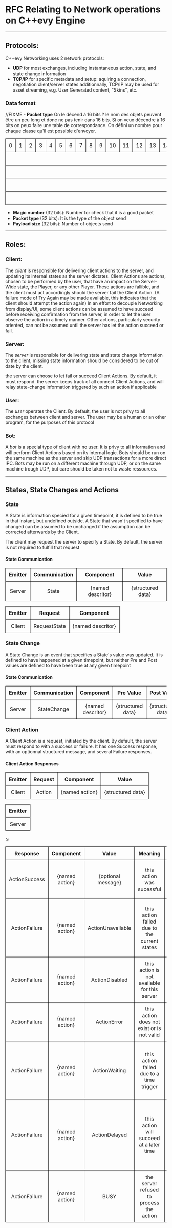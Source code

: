 # RFC Relating to Network operations on C++evy Engine
---
## Protocols:

C++evy Networking uses 2 network protocols:

 - **UDP**
for most exchanges, including instantaneous action, state, and state change information
 - **TCP/IP**
for specific metadata and setup: aquiring a connection, negotiation client/server states
additionnally, TCP/IP may be used for asset streaming, e.g. User Generated content, "Skins", etc.

### Data format

//FIXME - **Packet type** On le décend à 16 bits ? le nom des objets peuvent être un peu long et donc ne pas tenir dans 16 bits. Si on veux décendre à 16 bits on peux faire une table de correspondance. On défini un nombre pour chaque classe qu'il est possible d'envoyer.

<style>
table, {
  width: 100%;
  border-collapse: collapse;
}

th, td {
  text-align: center;
  border: 1px solid black;
  padding: 10px;
}
</style>

<table>
  <tr>
    <td>0</td>
    <td>1</td>
    <td>2</td>
    <td>3</td>
    <td>4</td>
    <td>5</td>
    <td>6</td>
    <td>7</td>
    <td>8</td>
    <td>9</td>
    <td>10</td>
    <td>11</td>
    <td>12</td>
    <td>13</td>
    <td>14</td>
    <td>15</td>
    <td>16</td>
    <td>17</td>
    <td>18</td>
    <td>19</td>
    <td>20</td>
    <td>21</td>
    <td>22</td>
    <td>23</td>
    <td>24</td>
    <td>25</td>
    <td>26</td>
    <td>27</td>
    <td>28</td>
    <td>29</td>
    <td>30</td>
    <td>31</td>
  </tr>
  <tr>
    <td colspan="32"> Magic number </td>
  </tr>
  <tr>
    <td colspan="32"> Packet type </td>
  </tr>
  <tr>
    <td colspan="32"> Playload size </td>
  </tr>
  <tr>
    <td colspan="32"> Data (variable size) </td>
  </tr>
</table>



- **Magic number** (32 bits): Number for check that it is a good packet
- **Packet type** (32 bits): It is the type of the object send
- **Payload size** (32 bits): Number of objects send

---
## Roles:

### Client:
The *client* is responsible for delivering client actions to the server, and updating its internal states as the server dictates.
Client Actions are actions, chosen to be performed by the user, that have an impact on the Server-Wide state, the Player, or any other Player.
These actions are fallible, and the client must act accordingly should the server fail the Client Action.
(A failure mode of Try Again may be made available, this indicates that the client should attempt the action again)
In an effort to decouple Networking from display/UI, some client actions can be assumed to have succeed before receiving confirmation from the server, in order to let the user observe the action in a timely manner.
Other actions, particularly security oriented, can not be assumed until the server has let the action succeed or fail.


### Server:
The *server* is responsible for delivering state and state change information to the client,
missing state information should be considered to be out of date by the client.

the server can choose to let fail or succeed Client Actions. By default, it must respond.
the server keeps track of all connect Client Actions, and will relay state-change information triggered by such an action if applicable

### User:
The *user* operates the Client. By default, the user is not privy to all exchanges between client and server. The user may be a human or an other program, for the purposes of this protocol

### Bot:
A *bot* is a special type of client with no user. It is privy to all information and will perform Client Actions based on its internal logic. Bots should be run on the same machine as the server and skip UDP transactions for a more direct IPC. Bots may be run on a different machine through UDP, or on the same machine trough UDP, but care should be taken not to waste ressources.

---

## States, State Changes and Actions

### State

A State is information specied for a given timepoint, it is defined to be true in that instant, but undefined outside. A State that wasn't specified to have changed can be assumed to be unchanged if the assumption can be corrected afterwards by the Client.

The client may request the server to specify a State. By default, the server is not required to fulfill that request

#### State Communication

|  Emitter  | Communication |     Component     |       Value       |
|-----------|---------------|-------------------|-------------------|
|  Server   |    State      | {named descritor} | {structured data} |

|  Emitter  |   Request     |     Component     |
|-----------|---------------|-------------------|
|  Client   |  RequestState | {named descritor} |

### State Change

A State Change is an event that specifies a State's value was updated. It is defined to have happened at a given timepoint, but neither Pre and Post values are defined to have been true at any given timepoint

#### State Communication

|  Emitter  | Communication |     Component     |     Pre Value     |     Post Value    |
|-----------|---------------|-------------------|-------------------|-------------------|
|  Server   |  StateChange  | {named descritor} | {structured data} | {structured data} |

### Client Action

A Client Action is a request, initiated by the client. By default, the server must respond to with a success or failure.
It has one Success response, with an optionnal structured message, and several Failure responses.


#### Client Action Responses

|  Emitter  |   Request     |     Component      |       Value       |
|-----------|---------------|--------------------|-------------------|
|  Client   |     Action    |   {named action}   | {structured data} |


| Emitter |
|---------|
| Server  |

↘

|   Response    |     Component      |       Value        |                 Meaning                      | Consequence                                                                                                          |
|---------------|--------------------|--------------------|----------------------------------------------|----------------------------------------------------------------------------------------------------------------------|
| ActionSuccess |   {named action}   | {optional message} | this action was sucessful                    | the client can operate following this action's sucess                                                                |
| ActionFailure |   {named action}   | ActionUnavailable  | this action failed due to the current states | the client should communicate the error to the user such that they may attempt it again later                        |
| ActionFailure |   {named action}   |   ActionDisabled   | this action is not available for this server | the client should not try this action again                                                                          |
| ActionFailure |   {named action}   |     ActionError    | this action does not exist or is not valid   | the client has generated an erroneous Action                                                                         |
| ActionFailure |   {named action}   |    ActionWaiting   | this action failed due to a time trigger     | the client should communicate the error to the user such that they may attempt it again later                        |
| ActionFailure |   {named action}   |    ActionDelayed   | this action will succeed at a later time     | the client should consider the action failed. The server will send a State Change regarding the sucess of the Action |
| ActionFailure |   {named action}   |        BUSY        | the server refused to process the action     | the client should send the action request again after a small delay                                                  |

